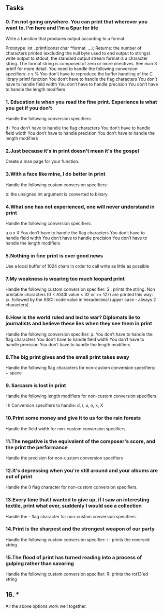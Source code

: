 ## Tasks

### 0. I'm not going anywhere. You can print that wherever you want to. I'm here and I'm a Spur for life
Write a function that produces output according to a format.

Prototype: int _printf(const char *format, ...);
Returns: the number of characters printed (excluding the null byte used to end output to strings)
write output to stdout, the standard output stream
format is a character string. The format string is composed of zero or more directives. See man 3 printf for more detail. You need to handle the following conversion specifiers:
c
s
%
You don’t have to reproduce the buffer handling of the C library printf function
You don’t have to handle the flag characters
You don’t have to handle field width
You don’t have to handle precision
You don’t have to handle the length modifiers

### 1. Education is when you read the fine print. Experience is what you get if you don't
Handle the following conversion specifiers:

d
i
You don’t have to handle the flag characters
You don’t have to handle field width
You don’t have to handle precision
You don’t have to handle the length modifiers

### 2.Just because it's in print doesn't mean it's the gospel
Create a man page for your function.

### 3.With a face like mine, I do better in print
Handle the following custom conversion specifiers:

b: the unsigned int argument is converted to binary

### 4.What one has not experienced, one will never understand in print
Handle the following conversion specifiers:

u
o
x
X
You don’t have to handle the flag characters
You don’t have to handle field width
You don’t have to handle precision
You don’t have to handle the length modifiers

### 5.Nothing in fine print is ever good news
Use a local buffer of 1024 chars in order to call write as little as possible

### 7.My weakness is wearing too much leopard print
Handle the following custom conversion specifier:
S : prints the string.
Non printable characters (0 < ASCII value < 32 or >= 127) are printed this way: \x, followed by the ASCII code value in hexadecimal (upper case - always 2 characters)

### 6.How is the world ruled and led to war? Diplomats lie to journalists and believe these lies when they see them in print
Handle the following conversion specifier: p.
You don’t have to handle the flag characters
You don’t have to handle field width
You don’t have to handle precision
You don’t have to handle the length modifiers

### 8.The big print gives and the small print takes away
Handle the following flag characters for non-custom conversion specifiers:
+
space

### 9. Sarcasm is lost in print
Handle the following length modifiers for non-custom conversion specifiers:

l
h
Conversion specifiers to handle: d, i, u, o, x, X

### 10.Print some money and give it to us for the rain forests
Handle the field width for non-custom conversion specifiers.

### 11.The negative is the equivalent of the composer's score, and the print the performance
Handle the precision for non-custom conversion specifiers

### 12.It's depressing when you're still around and your albums are out of print
Handle the 0 flag character for non-custom conversion specifiers.

### 13.Every time that I wanted to give up, if I saw an interesting textile, print what ever, suddenly I would see a collection
Handle the - flag character for non-custom conversion specifiers.

### 14.Print is the sharpest and the strongest weapon of our party
Handle the following custom conversion specifier:
r : prints the reversed string

### 15.The flood of print has turned reading into a process of gulping rather than savoring
Handle the following custom conversion specifier:
R: prints the rot13'ed string

## 16. *
All the above options work well together.

